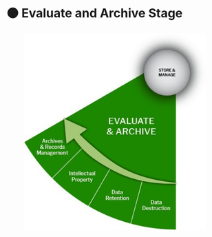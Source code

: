 # 🟠 Evaluate and Archive Stage

<figure><img src="../../.gitbook/assets/Evaluate and Archive.jpg" alt=""><figcaption></figcaption></figure>
